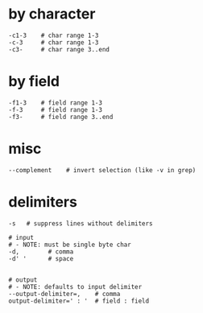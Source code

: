 

# by character
```
-c1-3    # char range 1-3
-c-3     # char range 1-3
-c3-     # char range 3..end
```

# by field
```
-f1-3    # field range 1-3
-f-3     # field range 1-3
-f3-     # field range 3..end
```

# misc 
```
--complement    # invert selection (like -v in grep)
```

# delimiters
```
-s   # suppress lines without delimiters

# input 
# - NOTE: must be single byte char 
-d,        # comma
-d' '      # space


# output 
# - NOTE: defaults to input delimiter
--output-delimiter=,    # comma
output-delimiter=' : '  # field : field
```
